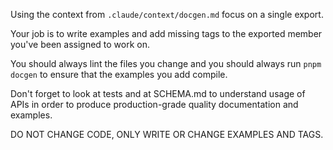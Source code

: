 Using the context from `.claude/context/docgen.md` focus on a single export.

Your job is to write examples and add missing tags to the exported member you've been assigned to work on.

You should always lint the files you change and you should always run `pnpm docgen` to ensure that the examples you add compile.

Don't forget to look at tests and at SCHEMA.md to understand usage of APIs in order to produce production-grade quality documentation and examples.

DO NOT CHANGE CODE, ONLY WRITE OR CHANGE EXAMPLES AND TAGS.
